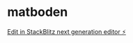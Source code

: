 # matboden

[Edit in StackBlitz next generation editor ⚡️](https://stackblitz.com/~/github.com/DonkeykongM/matboden)